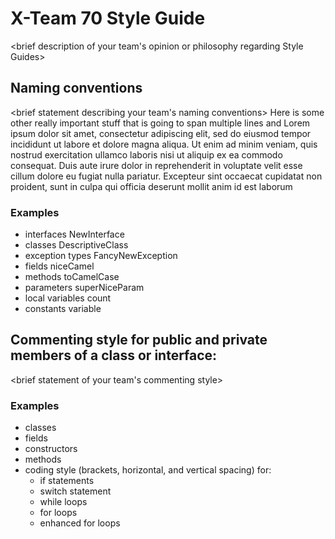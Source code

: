 # X-Team 70 Style Guide

<brief description of your team's opinion or philosophy regarding Style Guides>

## Naming conventions

<brief statement describing your team's naming conventions>
Here is some other really important stuff that is going to span multiple lines and 
Lorem ipsum dolor sit amet, consectetur adipiscing elit, sed do eiusmod tempor incididunt ut labore et dolore magna aliqua. Ut enim ad minim veniam, quis nostrud exercitation ullamco laboris nisi ut aliquip ex ea commodo consequat. Duis aute irure dolor in reprehenderit in voluptate velit esse cillum dolore eu fugiat nulla pariatur. Excepteur sint occaecat cupidatat non proident, sunt in culpa qui officia deserunt mollit anim id est laborum
### Examples
* interfaces
    NewInterface
* classes
    DescriptiveClass
* exception types
    FancyNewException
* fields
    niceCamel
* methods
    toCamelCase
* parameters
    superNiceParam
* local variables
    count
* constants
    variable

## Commenting style for public and private members of a class or interface:

<brief statement of your team's commenting style>

### Examples

* classes
* fields
* constructors
* methods
* coding style (brackets, horizontal, and vertical spacing) for:
  * if statements
  * switch statement
  * while loops
  * for loops
  * enhanced for loops

